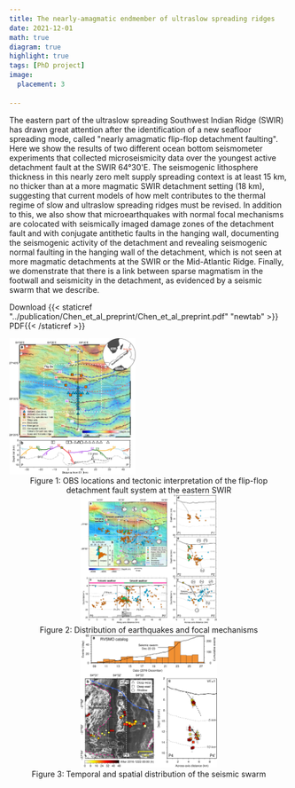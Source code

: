 ```yaml
---
title: The nearly-amagmatic endmember of ultraslow spreading ridges
date: 2021-12-01
math: true
diagram: true
highlight: true
tags: [PhD project]
image:
  placement: 3

---
```


The eastern part of the ultraslow spreading Southwest Indian Ridge (SWIR) has drawn great attention after the identification of a new seafloor spreading mode, called "nearly amagmatic flip-flop detachment faulting". Here we show the results of two different ocean bottom seismometer experiments that collected microseismicity data over the youngest active detachment fault at the SWIR 64°30'E. The seismogenic lithosphere thickness in this nearly zero melt supply spreading context is at least 15 km, no thicker than at a more magmatic SWIR detachment setting (18 km), suggesting that current models of how melt contributes to the thermal regime of slow and ultraslow spreading ridges must be revised. In addition to this, we also show that microearthquakes with normal focal mechanisms are colocated with seismically imaged damage zones of the detachment fault and with conjugate antithetic faults in the hanging wall, documenting the seismogenic activity of the detachment and revealing seismogenic normal faulting in the hanging wall of the detachment, which is not seen at more magmatic detachments at the SWIR or the Mid-Atlantic Ridge. Finally, we domenstrate that there is a link between sparse magmatism in the footwall and seismicity in the detachment, as evidenced by a seismic swarm that we describe. 

Download {{< staticref "../publication/Chen_et_al_preprint/Chen_et_al_preprint.pdf" "newtab" >}} PDF{{< /staticref >}}

<img src="Fig1.jpg" alt="figure" style="zoom:24%;" />

<center>Figure 1: OBS locations and tectonic interpretation of the flip-flop detachment fault system at the eastern SWIR<center>

  

<img src="Fig2.jpg" alt="figure" style="zoom:24%;" />

<center>Figure 2: Distribution of earthquakes and focal mechanisms<center>

  

<img src="Fig3.jpg" alt="figure" style="zoom:24%;" />

<center>Figure 3: Temporal and spatial distribution of the seismic swarm<center>

 
